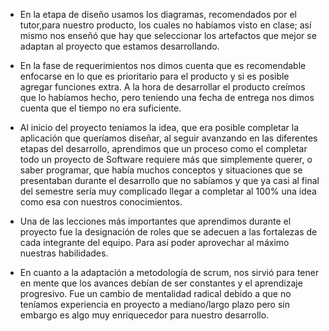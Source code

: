 * En la etapa de diseño usamos los diagramas, recomendados por el tutor,para nuestro producto, los cuales no habíamos visto en clase; así mismo nos enseñó que hay que 
  seleccionar los artefactos que mejor se adaptan al proyecto que estamos desarrollando.

* En la fase de requerimientos nos dimos cuenta que es recomendable enfocarse en lo que es prioritario para el producto y si es posible agregar funciones extra. 
  A la hora de desarrollar el producto creímos que lo habíamos hecho, pero teniendo una fecha de entrega nos dimos cuenta que el tiempo no era suficiente. 

* Al inicio del proyecto teníamos la idea, que era posible completar la aplicación que queríamos diseñar, al seguir avanzando en las diferentes etapas del 
  desarrollo, aprendimos que un proceso como el completar todo un proyecto de Software requiere más que simplemente querer, o saber programar, que había 
  muchos conceptos y situaciones que se presentaban durante el desarrollo que no sabíamos y que ya casi al final del semestre sería muy complicado llegar a 
  completar al 100% una idea como esa con nuestros conocimientos.

* Una de las lecciones más importantes que aprendimos durante el proyecto fue la designación de roles que se adecuen a las fortalezas de cada integrante 
  del equipo. Para así poder aprovechar al máximo nuestras habilidades. 

* En cuanto a la adaptación a metodología de scrum, nos sirvió para tener en mente que los avances debían de ser constantes y el aprendizaje progresivo. 
  Fue un cambio de mentalidad radical debido a que no teníamos experiencia en proyecto a mediano/largo plazo pero sin embargo es algo muy enriquecedor para nuestro desarrollo.
